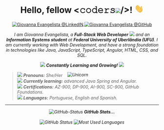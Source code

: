 <h1 align="center">Hello, fellow <𝚌𝚘𝚍𝚎𝚛𝚜<img src="https://github.com/TheDudeThatCode/TheDudeThatCode/blob/master/Assets/Earth.gif" width="24px">/>! <img src="https://raw.githubusercontent.com/ABSphreak/ABSphreak/master/gifs/Hi.gif" width="30px"></h1> <p align="center"> <a href="https://www.linkedin.com/in/giovanna-evangelista-a50242217/"> <img align="center" alt="Giovanna Evangelista @LinkedIN" width="22px" src="https://cdn.jsdelivr.net/npm/simple-icons@v3/icons/linkedin.svg" /> </a> <a href="https://github.com/giovannamevan"> <img align="center" alt="Giovanna Evangelista @GitHub" width="22px" src="https://cdn.jsdelivr.net/npm/simple-icons@v3/icons/github.svg" /> </a> </p> <p align="center"> <em> I am Giovanna Evangelista, a <b>Full-Stack Web Developer</b> <img src="https://github.com/TheDudeThatCode/TheDudeThatCode/blob/master/Assets/Developer.gif" width="30px"> and an <b>Information Systems student</b> at <b>Federal University of Uberlândia (UFU)</b>. I am currently working with Web Development, and have a strong foundation in technologies like Java, JavaScript, TypeScript, Angular, HTML, CSS, and SQL.<br>
<p align="center">
  <img src="https://media.giphy.com/media/VgCDAzcKvsR6OM0uWg/giphy.gif" width="50" /> 
  <b><i>Constantly Learning and Growing!</i></b> 
  <img src="https://media.giphy.com/media/7j2hfyeVcDtf2/giphy.gif" width="50" /> 
</p>

<img align="right" width=300px alt="Unicorn" src="https://media.giphy.com/media/3ohs4BSacFKI7A717y/giphy.gif" />

> <img src="https://media.giphy.com/media/ObNTw8Uzwy6KQ/giphy.gif" width="30px"> **Pronouns:** She/Her  
> <img src="https://media.giphy.com/media/gicLJtvYJlEh0LSdCl/giphy.gif" width="30px"> **Currently learning:** advanced Java Spring and Angular.  
> <img src="https://media.giphy.com/media/mG7xN3NU7WeUUGiKjM/giphy.gif" width="30px"> **Certifications:** AZ-900, DP-900, AI-900, SC-900, GitHub Foundations.    
> <img src="https://media.giphy.com/media/lleGybkEAdmbVE8cKt/giphy.gif" width="30px"> **Languages:** Portuguese, English and Spanish.

<hr>
<p align="center">
<img src="https://media.giphy.com/media/8UHRm5oY4k4FDxq5QG/giphy.gif" width="30px" alt="GitHub-Status"/>&nbsp;<i><b>GitHub Stats...</b></i><br><br>
<img src="https://github-readme-stats.vercel.app/api?username=giovannamevan&count_private=true&show_icons=true&theme=radical" alt="GitHub Status"/>
<img src = "https://github-readme-stats.vercel.app/api/top-langs/?username=giovannamevan&show_icons=true&layout=compact&theme=radical" alt="Most Used Languages">
</p>
